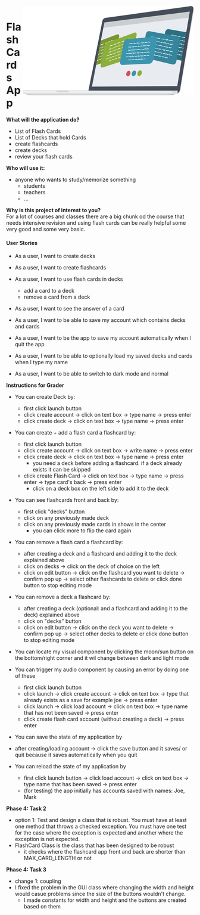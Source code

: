 
<img src="data/logo.png" align="right" width="460" height="239" alt="FlashCardApp">

# Flash Cards App



**What will the application do?**
- List of Flash Cards
- List of Decks that hold Cards
- create flashcards
- create decks
- review your flash cards


**Who will use it:**
- anyone who wants to study/memorize something 
    - students
    - teachers
    - ...

**Why is this project of interest to you?** <br>
For a lot of courses and classes there are a big chunk od the course that needs intensive
revision and using flash cards can be really helpful
some very good and some very basic. 
<br> 

#### User Stories
- As a user, I want to create decks
- As a user, I want to create flashcards
- As a user, I want to use flash cards in decks
    - add a card to a deck
    - remove a card from a deck
- As a user, I want to see the answer of a card
- As a user, I want to be able to save my account which contains decks and cards
- As a user, I want to be the app to save my account automatically when I quit the app
- As a user, I want to be able to optionally load my saved decks and cards when I type my name

- As a user, I want to be able to switch to dark mode and normal 


**Instructions for Grader**

- You can create Deck by:
    - first click launch button
    - click create account -> click on text box -> type name -> press enter
    - click create deck -> click on text box -> type name -> press enter
    
- You can create + add a flash card a flashcard by:
    - first click launch button
    - click create account -> click on text box -> write name -> press enter
    - click create deck -> click on text box -> type name -> press enter 
        - you need a deck before adding a flashcard. if a deck already exists it can be skipped
    - click create Flash Card -> click on text box -> type name -> press enter -> type card's back -> press enter
        - click on a deck box on the left side to add it to the deck
    
    
- You can see flashcards front and back by:
  - first click "decks" button
  - click on any previously made deck
  - click on any previously made cards in shows in the center
     - you can click more to flip the card again
     
- You can remove a flash card a flashcard by:
    - after creating a deck and a flashcard and adding it to the deck explained above
    - click on decks -> click on the deck of choice on the left
    - click on edit button -> click on the flashcard you want to delete -> confirm pop up -> select other flashcards to delete or click done button to stop editing mode
   
- You can remove a deck a flashcard by:
    - after creating a deck (optional: and a flashcard and adding it to the deck) explained above
    - click on "decks" button
    - click on edit button -> click on the deck you want to delete -> confirm pop up -> select other decks to delete or click done button to stop editing mode
   

- You can locate my visual component by clicking the moon/sun button on the bottom/right corner and it wil change between dark and light mode 
 
- You can trigger my audio component by causing an error by doing one of these
    - first click launch button
    - click launch -> click create account -> click on text box -> type that already exists as a save for example joe -> press enter
    - click launch -> click load account -> click on text box -> type name that has not been saved -> press enter
    - click create flash card account (without creating a deck) -> press enter
    
- You can save the state of my application by
 - after creating/loading account -> click the save button and it saves/ or quit because it saves automatically when you quit
 
- You can reload the state of my application by
    - first click launch button -> click load account -> click on text box -> type name that has been saved -> press enter
    - (for testing) the app initially has accounts saved with names: Joe, Mark
    
    
**Phase 4: Task 2**
- option 1: Test and design a class that is robust.  You must have at least one method that throws a checked exception.  You must have one test for the case where the exception is expected and another where the exception is not expected.
- FlashCard Class is the class that has been designed to be robust 
    - it checks where the flashcard app front and back are shorter than MAX_CARD_LENGTH or not
    
**Phase 4: Task 3**
- change 1: coupling
- I fixed the problem in the GUI class where changing the width and height would casue problems since the size of the buttons wouldn't change.
    - I made constants for width and height and the buttons are created based on them